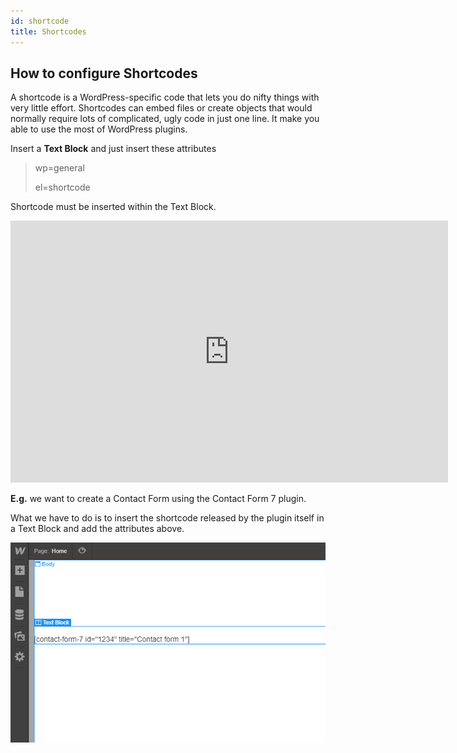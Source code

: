 ```yaml
---
id: shortcode
title: Shortcodes
---
```


## How to configure Shortcodes

A shortcode is a WordPress-specific code that lets you do nifty things with very little effort. Shortcodes can embed files or create objects that would normally require lots of complicated, ugly code in just one line. It make you able to use the most of WordPress plugins.

Insert a **Text Block** and just insert these attributes

> wp=general
>
> el=shortcode

Shortcode must be inserted within the Text Block.

<iframe width="700" height="419" src="https://www.youtube.com/embed/myhCkpH6W18" frameborder="0" allow="accelerometer; autoplay; encrypted-media; gyroscope; picture-in-picture" allowfullscreen></iframe>

**E.g.** we want to create a Contact Form using the Contact Form 7 plugin.

What we have to do is to insert the shortcode released by the plugin itself in a Text Block and add the attributes above.

![](assets/shortcode.png)